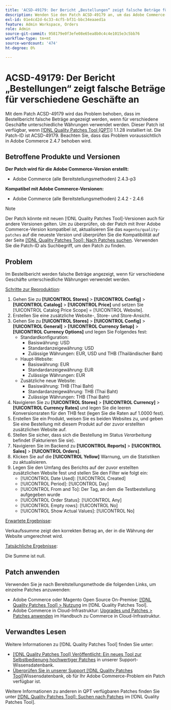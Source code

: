 ```yaml
---
title: 'ACSD-49179: Der Bericht „Bestellungen“ zeigt falsche Beträge für verschiedene Geschäfte an.'
description: Wenden Sie den Patch ACSD-49179 an, um das Adobe Commerce-Problem zu beheben, bei dem im Bestellbericht falsche Beträge angezeigt werden, wenn für verschiedene Stores unterschiedliche Währungen verwendet werden.
exl-id: 01e4cd2d-6c33-4cf5-bf31-bbc34eaaed1a
feature: Admin Workspace, Orders
role: Admin
source-git-commit: 958179e0f3efe08e65ea8b0c4c4e1015e3c5bb76
workflow-type: tm+mt
source-wordcount: '474'
ht-degree: 0%

---
```


# ACSD-49179: Der Bericht „Bestellungen“ zeigt falsche Beträge für verschiedene Geschäfte an

Mit dem Patch ACSD-49179 wird das Problem behoben, dass im Bestellbericht falsche Beträge angezeigt werden, wenn für verschiedene Geschäfte unterschiedliche Währungen verwendet werden. Dieser Patch ist verfügbar, wenn [[!DNL Quality Patches Tool (QPT)]](/help/announcements/adobe-commerce-announcements/magento-quality-patches-released-new-tool-to-self-serve-quality-patches.md) 1.1.28 installiert ist. Die Patch-ID ist ACSD-49179. Beachten Sie, dass das Problem voraussichtlich in Adobe Commerce 2.4.7 behoben wird.

## Betroffene Produkte und Versionen

**Der Patch wird für die Adobe Commerce-Version erstellt:**

* Adobe Commerce (alle Bereitstellungsmethoden) 2.4.3-p3

**Kompatibel mit Adobe Commerce-Versionen:**

* Adobe Commerce (alle Bereitstellungsmethoden) 2.4.2 - 2.4.6

>[!NOTE]
>
>Der Patch könnte mit neuen [!DNL Quality Patches Tool]-Versionen auch für andere Versionen gelten. Um zu überprüfen, ob der Patch mit Ihrer Adobe Commerce-Version kompatibel ist, aktualisieren Sie das `magento/quality-patches` auf die neueste Version und überprüfen Sie die Kompatibilität auf der Seite [[!DNL Quality Patches Tool]: Nach Patches suchen](https://experienceleague.adobe.com/tools/commerce-quality-patches/index.html). Verwenden Sie die Patch-ID als Suchbegriff, um den Patch zu finden.

## Problem

Im Bestellbericht werden falsche Beträge angezeigt, wenn für verschiedene Geschäfte unterschiedliche Währungen verwendet werden.

<u>Schritte zur Reproduktion</u>:

1. Gehen Sie zu **[!UICONTROL Stores]** > **[!UICONTROL Config]** > **[!UICONTROL Catalog]** > **[!UICONTROL Price]** und setzen Sie [!UICONTROL Catalog Price Scope] = [!UICONTROL Website].
1. Erstellen Sie eine zusätzliche Website-, Store- und Store-Ansicht.
1. Gehen Sie zu **[!UICONTROL Stores]** > **[!UICONTROL Config]** > **[!UICONTROL General]** > **[!UICONTROL Currency Setup]** > **[!UICONTROL Currency Options]** und legen Sie Folgendes fest:
   * Standardkonfiguration:
      * Basiswährung: USD
      * Standardanzeigewährung: USD
      * Zulässige Währungen: EUR, USD und THB (Thailändischer Baht)
   * Haupt-Website:
      * Basiswährung: EUR
      * Standardanzeigewährung: EUR
      * Zulässige Währungen: EUR
   * Zusätzliche neue Website:
      * Basiswährung: THB (Thai Baht)
      * Standardanzeigewährung: THB (Thai Baht)
      * Zulässige Währungen: THB (Thai Baht)
1. Navigieren Sie zu **[!UICONTROL Stores]** > **[!UICONTROL Currency]** > **[!UICONTROL Currency Rates]** und legen Sie die leeren Konversionsraten für den THB fest (legen Sie die Raten auf 1.0000 fest).
1. Erstellen Sie ein Produkt, weisen Sie es beiden Websites zu, und geben Sie eine Bestellung mit diesem Produkt auf der zuvor erstellten zusätzlichen Website auf.
1. Stellen Sie sicher, dass sich die Bestellung im Status *Verarbeitung* befindet (Fakturieren Sie sie).
1. Navigieren Sie im Backend zu **[!UICONTROL Reports]** > **[!UICONTROL Sales]** > **[!UICONTROL Orders]**.
1. Klicken Sie auf die **[!UICONTROL Yellow]** Warnung, um die Statistiken zu aktualisieren.
1. Legen Sie den Umfang des Berichts auf der zuvor erstellten zusätzlichen Website fest und stellen Sie den Filter wie folgt ein:
   * [!UICONTROL Date Used]: [!UICONTROL Created]
   * [!UICONTROL Period]: [!UICONTROL Day]
   * [!UICONTROL From and To]: Der Tag, an dem die Testbestellung aufgegeben wurde
   * [!UICONTROL Order Status]: [!UICONTROL Any]
   * [!UICONTROL Empty rows]: [!UICONTROL No]
   * [!UICONTROL Show Actual Values]: [!UICONTROL No]

<u>Erwartete Ergebnisse</u>:

Verkaufssumme zeigt den korrekten Betrag an, der in die Währung der Website umgerechnet wird.

<u>Tatsächliche Ergebnisse</u>:

Die Summe ist null.

## Patch anwenden

Verwenden Sie je nach Bereitstellungsmethode die folgenden Links, um einzelne Patches anzuwenden:

* Adobe Commerce oder Magento Open Source On-Premise: [[!DNL Quality Patches Tool] > Nutzung](https://experienceleague.adobe.com/docs/commerce-operations/tools/quality-patches-tool/usage.html) im [!DNL Quality Patches Tool].
* Adobe Commerce in Cloud-Infrastruktur: [Upgrades und Patches > Patches anwenden](https://experienceleague.adobe.com/docs/commerce-cloud-service/user-guide/develop/upgrade/apply-patches.html) im Handbuch zu Commerce in Cloud-Infrastruktur.

## Verwandtes Lesen

Weitere Informationen zu [!DNL Quality Patches Tool] finden Sie unter:

* [[!DNL Quality Patches Tool] Veröffentlicht: Ein neues Tool zur Selbstbedienung hochwertiger Patches](/help/announcements/adobe-commerce-announcements/magento-quality-patches-released-new-tool-to-self-serve-quality-patches.md) in unserer Support-Wissensdatenbank.
* [Überprüfen Sie in unserer Support [!DNL Quality Patches Tool]](/help/support-tools/patches-available-in-qpt-tool/check-patch-for-magento-issue-with-magento-quality-patches.md)Wissensdatenbank, ob für Ihr Adobe Commerce-Problem ein Patch verfügbar ist.

Weitere Informationen zu anderen in QPT verfügbaren Patches finden Sie unter [[!DNL Quality Patches Tool]: Suchen nach Patches](https://experienceleague.adobe.com/tools/commerce-quality-patches/index.html) im [!DNL Quality Patches Tool].
